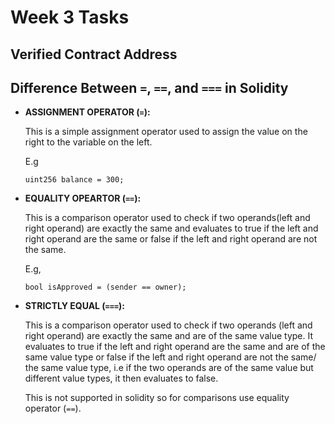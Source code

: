 # Week 3 Tasks

## Verified Contract Address

## Difference Between `=`, `==`, and `===` in Solidity

- **ASSIGNMENT OPERATOR (`=`):** 

    This is a simple assignment operator used to assign the value on the right to the variable on the left. 
    
    E.g 

    ```
    uint256 balance = 300;
    ```

- **EQUALITY OPEARTOR (`==`):** 

    This is a comparison operator used to check if two operands(left and right operand) are exactly the same and evaluates to true if the left and right operand are the same or false if the left and right operand are not the same.

    E.g,

    ```
    bool isApproved = (sender == owner);
    ```

- **STRICTLY EQUAL (`===`):** 

    This is a comparison operator used to check if two operands (left and right operand) are exactly the same and are of the same value type. It evaluates to true if the left and right operand are the same and are of the same value type or false if the left and right operand are not the same/ the same value type, i.e if the two operands are of the same value but different value types, it then evaluates to false.

    This is not supported in solidity so for comparisons use equality operator (`==`).
